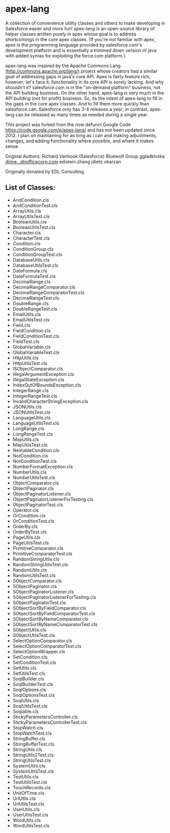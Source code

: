 # apex-lang

A collection of convenience utility classes and others to make developing in Salesforce easier and more fun! apex-lang is an open-source library of helper classes written purely in apex whose goal is to address shortcomings in the core apex classes. (If you're not familiar with apex, apex is the programming language provided by salesforce.com's development platform and is essentially a trimmed down version of java with added syntax for exploiting the force.com platform.)

apex-lang was inspired by the Apache Commons Lang (http://commons.apache.org/lang/) project whose creators had a similar goal of addressing gaps in java's core API. Apex is fairly feature rich; however, let's face it, functionality in its core API is sorely lacking. And why shouldn't it? salesforce.com is in the "on-demand platform" business, not the API building business. On the other hand, apex-lang is very much in the API building (not for profit) business. So, its the intent of apex-lang to fill in the gaps in the core apex classes. And to fill them more quickly than salesforce can. Salesforce only has 3-4 releases a year; in contrast, apex-lang can be released as many times as needed during a single year.

This project was forked from the now defunct Google Code https://code.google.com/p/apex-lang/ and has not been updated since 2012. I plan on maintaining for as long as I can and making adjustments, changes, and adding functionality where possible, and where it makes sense.

Original Authors:
	Richard.Vanhook (Salesforce)
	Bluewolf Group
	ggladkivska
  djime...@iofficecorp.com
  edistein.zhang
  jdietz
  okarzan

Originally donated by EDL Consulting.

List of Classes:
---------------

- AndCondition.cls
- AndConditionTest.cls
- ArrayUtils.cls
- ArrayUtilsTest.cls
- BooleanUtils.cls
- BooleanUtilsTest.cls
- Character.cls
- CharacterTest.cls
- Condition.cls
- ConditionGroup.cls
- ConditionGroupTest.cls
- DatabaseUtils.cls
- DatabaseUtilsTest.cls
- DateFormula.cls
- DateFormulaTest.cls
- DecimalRange.cls
- DecimalRangeComparator.cls
- DecimalRangeComparatorTest.cls
- DecimalRangeTest.cls
- DoubleRange.cls
- DoubleRangeTest.cls
- EmailUtils.cls
- EmailUtilsTest.cls
- Field.cls
- FieldCondition.cls
- FieldConditionTest.cls
- FieldTest.cls
- GlobalVariable.cls
- GlobalVariableTest.cls
- HttpUtils.cls
- HttpUtilsTest.cls
- ISObjectComparator.cls
- IllegalArgumentException.cls
- IllegalStateException.cls
- IndexOutOfBoundsException.cls
- IntegerRange.cls
- IntegerRangeTest.cls
- InvalidCharacterStringException.cls
- JSONUtils.cls
- JSONUtilsTest.cls
- LanguageUtils.cls
- LanguageUtilsTest.cls
- LongRange.cls
- LongRangeTest.cls
- MapUtils.cls
- MapUtilsTest.cls
- NestableCondition.cls
- NotCondition.cls
- NotConditionTest.cls
- NumberFormatException.cls
- NumberUtils.cls
- NumberUtilsTest.cls
- ObjectComparator.cls
- ObjectPaginator.cls
- ObjectPaginatorListener.cls
- ObjectPaginatorListenerForTesting.cls
- ObjectPaginatorTest.cls
- Operator.cls
- OrCondition.cls
- OrConditionTest.cls
- OrderBy.cls
- OrderByTest.cls
- PageUtils.cls
- PageUtilsTest.cls
- PrimitiveComparator.cls
- PrimitiveComparatorTest.cls
- RandomStringUtils.cls
- RandomStringUtilsTest.cls
- RandomUtils.cls
- RandomUtilsTest.cls
- SObjectComparator.cls
- SObjectPaginator.cls
- SObjectPaginatorListener.cls
- SObjectPaginatorListenerForTesting.cls
- SObjectPaginatorTest.cls
- SObjectSortByFieldComparator.cls
- SObjectSortByFieldComparatorTest.cls
- SObjectSortByNameComparator.cls
- SObjectSortByNameComparatorTest.cls
- SObjectUtils.cls
- SObjectUtilsTest.cls
- SelectOptionComparator.cls
- SelectOptionComparatorTest.cls
- SelectOptionWrapper.cls
- SetCondition.cls
- SetConditionTest.cls
- SetUtils.cls
- SetUtilsTest.cls
- SoqlBuilder.cls
- SoqlBuilderTest.cls
- SoqlOptions.cls
- SoqlOptionsTest.cls
- SoqlUtils.cls
- SoqlUtilsTest.cls
- Soqlable.cls
- StickyParametersController.cls
- StickyParametersControllerTest.cls
- StopWatch.cls
- StopWatchTest.cls
- StringBuffer.cls
- StringBufferTest.cls
- StringUtils.cls
- StringUtils2Test.cls
- StringUtilsTest.cls
- SystemUtils.cls
- SystemUtilsTest.cls
- TestUtils.cls
- TestUtilsTest.cls
- TouchRecords.cls
- UnitOfTime.cls
- UrlUtils.cls
- UrlUtilsTest.cls
- UserUtils.cls
- UserUtilsTest.cls
- WordUtils.cls
- WordUtilsTest.cls
